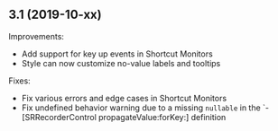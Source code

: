 3.1 (2019-10-xx)
---

Improvements:

- Add support for key up events in Shortcut Monitors
- Style can now customize no-value labels and tooltips

Fixes:

- Fix various errors and edge cases in Shortcut Monitors
- Fix undefined behavior warning due to a missing `nullable` in the `-[SRRecorderControl propagateValue:forKey:] definition
